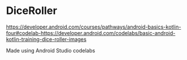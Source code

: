 # DiceRoller

https://developer.android.com/courses/pathways/android-basics-kotlin-four#codelab-https://developer.android.com/codelabs/basic-android-kotlin-training-dice-roller-images

Made using Android Studio codelabs
